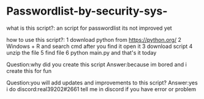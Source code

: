 # Passwordlist-by-security-sys-
what is this script?:
an script for passwordlist its not improved yet

how to use this script?:
1 download python from https://python.org/
2 Windows + R and search cmd after you find it open it
3 download script
4 unzip the file
5 find file 
6 python main.py
and that's it today


Question:why did you create this script
Answer:because im bored and i create this for fun

Question:you will add updates and improvements to this script? 
Answer:yes i do
discord:real39202#2661 
tell me in discord if you have error or problem
